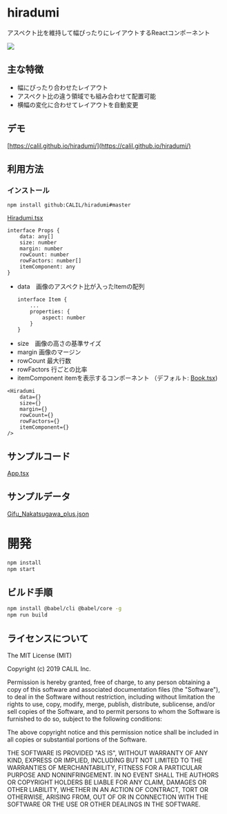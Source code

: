 # hiradumi
アスペクト比を維持して幅ぴったりにレイアウトするReactコンポーネント

![](./screencapture.gif "")

## 主な特徴

- 幅にぴったり合わせたレイアウト
- アスペクト比の違う領域でも組み合わせて配置可能
- 横幅の変化に合わせてレイアウトを自動変更

## デモ
[https://calil.github.io/hiradumi/](https://calil.github.io/hiradumi/)


## 利用方法

### インストール

```
npm install github:CALIL/hiradumi#master
```


[Hiradumi.tsx](./src/Hiradumi.tsx)

```
interface Props {
    data: any[]
    size: number
    margin: number
    rowCount: number
    rowFactors: number[]
    itemComponent: any
}
```

- data　画像のアスペクト比が入ったItemの配列
    ```
    interface Item {
        ...
        properties: {
            aspect: number
        }
    }
    ```
- size　画像の高さの基準サイズ
- margin 画像のマージン
- rowCount 最大行数
- rowFactors 行ごとの比率
- itemComponent itemを表示するコンポーネント （デフォルト: [Book.tsx](./src/component/Book.tsx))

```
<Hiradumi
    data={}
    size={}
    margin={}
    rowCount={}
    rowFactors={}
    itemComponent={}
/>
```


## サンプルコード

[App.tsx](./src/component/App.tsx)

## サンプルデータ

[Gifu_Nakatsugawa_plus.json](./Gifu_Nakatsugawa_plus.json)

# 開発

```bash
npm install
npm start
```

## ビルド手順

```bash
npm install @babel/cli @babel/core -g  
npm run build
```

## ライセンスについて
The MIT License (MIT)

Copyright (c) 2019 CALIL Inc.

Permission is hereby granted, free of charge, to any person obtaining a copy of this software and associated documentation files (the "Software"), to deal in the Software without restriction, including without limitation the rights to use, copy, modify, merge, publish, distribute, sublicense, and/or sell copies of the Software, and to permit persons to whom the Software is furnished to do so, subject to the following conditions:

The above copyright notice and this permission notice shall be included in all copies or substantial portions of the Software.

THE SOFTWARE IS PROVIDED "AS IS", WITHOUT WARRANTY OF ANY KIND, EXPRESS OR IMPLIED, INCLUDING BUT NOT LIMITED TO THE WARRANTIES OF MERCHANTABILITY, FITNESS FOR A PARTICULAR PURPOSE AND NONINFRINGEMENT. IN NO EVENT SHALL THE AUTHORS OR COPYRIGHT HOLDERS BE LIABLE FOR ANY CLAIM, DAMAGES OR OTHER LIABILITY, WHETHER IN AN ACTION OF CONTRACT, TORT OR OTHERWISE, ARISING FROM, OUT OF OR IN CONNECTION WITH THE SOFTWARE OR THE USE OR OTHER DEALINGS IN THE SOFTWARE.